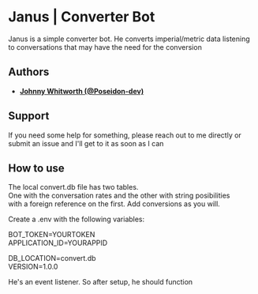 # Janus | Converter Bot


Janus is a simple converter bot. He converts imperial/metric data listening 
to conversations that may have the need for the conversion

## Authors

* **[Johnny Whitworth (@Poseidon-dev)](https://github.com/poseidon-dev)** 

## Support

If you need some help for something, please reach out to me directly or submit an issue and I'll get to it as soon as I can

## How to use

The local convert.db file has two tables. \
One with the conversation rates and the other with string posibilities \
with a foreign reference on the first. Add conversions as you will. 

Create a .env with the following variables:

BOT_TOKEN=YOURTOKEN \
APPLICATION_ID=YOURAPPID 

DB_LOCATION=convert.db \
VERSION=1.0.0 

He's an event listener. So after setup, he should function

